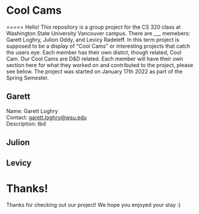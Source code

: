 # Cool Cams
=====
Hello! This repository is a group project for the CS 320 class at Washington State University Vancouver campus. There are ___ memebers: Garett Loghry, Julion Oddy, and Levicy Radeleff. In this term project is supposed to be a display of "Cool Cams" or interesting projects that catch the users eye. Each member has their own distict, though related, Cool Cam. Our Cool Cams are D&D related. Each member will have their own section here for what they worked on and contributed to the project, please see below. The project was started on January 17th 2022 as part of the Spring Semester.

## Garett
Name: Garett Loghry  
Contact: garett.loghry@wsu.edu  
Description: tbd  

## Julion

## Levicy


# Thanks!
Thanks for checking out our project! We hope you enjoyed your stay :)
